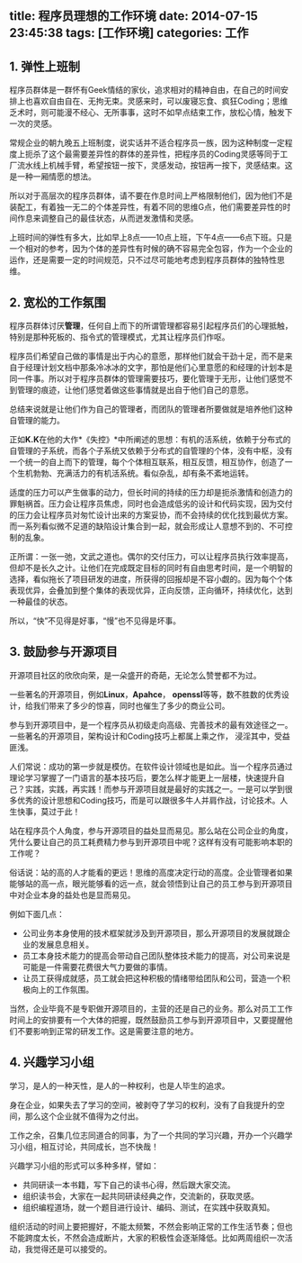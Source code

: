 title: 程序员理想的工作环境
date: 2014-07-15 23:45:38
tags: [工作环境]
categories: 工作
---
## 1. 弹性上班制
程序员群体是一群怀有Geek情结的家伙，追求相对的精神自由，在自己的时间安排上也喜欢自由自在、无拘无束。灵感来时，可以废寝忘食、疯狂Coding；思维乏术时，则可能漫不经心、无所事事，这时不如早点结束工作，放松心情，触发下一次的灵感。

常规企业的朝九晚五上班制度，说实话并不适合程序员一族，因为这种制度一定程度上扼杀了这个最需要差异性的群体的差异性，把程序员的Coding灵感等同于工厂流水线上机械手臂，希望按钮一按下，灵感发动，按钮再一按下，灵感结束。这是一种一厢情愿的想法。

所以对于高层次的程序员群体，请不要在作息时间上严格限制他们，因为他们不是装配工，有着独一无二的个体差异性，有着不同的思维G点，他们需要差异性的时间作息来调整自己的最佳状态，从而迸发激情和灵感。

上班时间的弹性有多大，比如早上8点——10点上班，下午4点——6点下班。只是一个相对的参考，因为个体的差异性有时候的确不容易完全包容，作为一个企业的运作，还是需要一定的时间规范，只不过尽可能地考虑到程序员群体的独特性思维。

## 2. 宽松的工作氛围
程序员群体讨厌**管理**，任何自上而下的所谓管理都容易引起程序员们的心理抵触，特别是那种死板的、指令式的管理模式，尤其让程序员们作呕。

程序员们希望自己做的事情是出于内心的意愿，那样他们就会干劲十足，而不是来自于经理计划文档中那条冷冰冰的文字，那怕是他们心里意愿的和经理的计划本是同一件事。所以对于程序员群体的管理需要技巧，要化管理于无形，让他们感觉不到管理的痕迹，让他们感觉着做这些事情就是出自于他们自己的意愿。

总结来说就是让他们作为自己的管理者，而团队的管理者所要做就是培养他们这种自管理的能力。

正如**K.K**在他的大作*《失控》*中所阐述的思想：有机的活系统，依赖于分布式的自管理的子系统，而各个子系统又依赖于分布式的自管理的个体，没有中枢，没有一个统一的自上而下的管理，每个个体相互联系，相互反馈，相互协作，创造了一个生机勃勃、充满活力的有机活系统。看似杂乱，却有条不紊地运转。

适度的压力可以产生做事的动力，但长时间的持续的压力却是扼杀激情和创造力的罪魁祸首。压力会让程序员焦虑，同时也会造成低劣的设计和代码实现，因为交付的压力会让程序员对匆忙设计出来的方案妥协，而不会持续的优化找到最优方案。而一系列看似微不足道的缺陷设计集合到一起，就会形成让人意想不到的、不可控制的乱象。

正所谓：一张一弛，文武之道也。偶尔的交付压力，可以让程序员执行效率提高，但却不是长久之计。让他们在完成既定目标的同时有自由思考时间，是一个明智的选择，看似拖长了项目研发的进度，所获得的回报却是不容小觑的。因为每个个体表现优异，会叠加到整个集体的表现优异，正向反馈，正向循环，持续优化，达到一种最佳的状态。

所以，“快”不见得是好事，“慢”也不见得是坏事。

## 3. 鼓励参与开源项目
开源项目社区的欣欣向荣，是一朵盛开的奇葩，无论怎么赞誉都不为过。

一些著名的开源项目，例如**Linux**，**Apahce**， **openssl**等等，数不胜数的优秀设计，给我们带来了多少的惊喜，同时也催生了多少的商业公司。

参与到开源项目中，是一个程序员从初级走向高级、完善技术的最有效途径之一。一些著名的开源项目，架构设计和Coding技巧上都属上乘之作， 浸淫其中，受益匪浅。

人们常说：成功的第一步就是模仿。在软件设计领域也是如此。当一个程序员通过理论学习掌握了一门语言的基本技巧后，要怎么样才能更上一层楼，快速提升自己？实践，实践，再实践！而参与开源项目就是最好的实践之一。一是可以学到很多优秀的设计思想和Coding技巧，而是可以跟很多牛人并肩作战，讨论技术。人生快事，莫过于此！

站在程序员个人角度，参与开源项目的益处显而易见。那么站在公司企业的角度，凭什么要让自己的员工耗费精力参与到开源项目中呢？这样有没有可能影响本职的工作呢？

俗话说：站的高的人才能看的更远！思维的高度决定行动的高度。企业管理者如果能够站的高一点，眼光能够看的远一点，就会领悟到让自己的员工参与到开源项目中对企业本身的益处也是显而易见。

例如下面几点：
- 公司业务本身使用的技术框架就涉及到开源项目，那么开源项目的发展就跟企业的发展息息相关。
- 员工本身技术能力的提高会带动自己团队整体技术能力的提高，对公司来说是可能是一件需要花费很大气力要做的事情。
- 让员工获得成就感，员工就会把这种积极的情绪带给团队和公司，营造一个积极向上的工作氛围。

当然，企业毕竟不是专职做开源项目的，主营的还是自己的业务。那么对员工工作时间上的安排要有一个大体的把握，既然鼓励员工参与到开源项目中，又要提醒他们不要影响到正常的研发工作。这是需要注意的地方。

## 4. 兴趣学习小组
学习，是人的一种天性，是人的一种权利，也是人毕生的追求。

身在企业，如果失去了学习的空间，被剥夺了学习的权利，没有了自我提升的空间，那么这个企业就不值得为之付出。

工作之余，召集几位志同道合的同事，为了一个共同的学习兴趣，开办一个兴趣学习小组，相互讨论，共同成长，岂不快哉！

兴趣学习小组的形式可以多种多样，譬如：
- 共同研读一本书籍，写下自己的读书心得，然后跟大家交流。
- 组织读书会，大家在一起共同研读经典之作，交流新的，获取灵感。
- 组织编程道场，就一个题目进行设计、编码、测试，在实践中获取真知。

组织活动的时间上要把握好，不能太频繁，不然会影响正常的工作生活节奏；但也不能跨度太长，不然会造成断片，大家的积极性会逐渐降低。比如两周组织一次活动，我觉得还是可以接受的。


